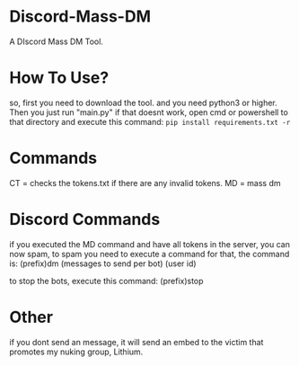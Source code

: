 # Discord-Mass-DM
A DIscord Mass DM Tool.

# How To Use?
so, first you need to download the tool.
and you need python3 or higher.
Then you just run "main.py"
if that doesnt work, open cmd or powershell to that directory and execute this command: ```pip install requirements.txt -r```

# Commands

CT = checks the tokens.txt if there are any invalid tokens.
MD = mass dm

# Discord Commands

if you executed the MD command and have all tokens in the server, you can now spam, to spam you need to execute a command for that, the command is:
(prefix)dm (messages to send per bot) (user id)


to stop the bots, execute this command: (prefix)stop


# Other

if you dont send an message, it will send an embed to the victim that promotes my nuking group, Lithium.
